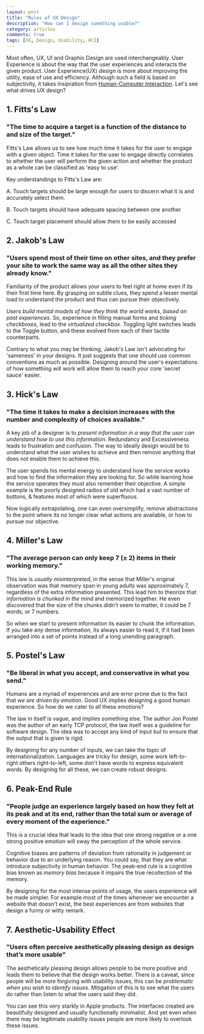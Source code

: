 ```yaml
---
layout: post
title: "Rules of UX Design"
description: "How can I design something usable?"
category: articles
comments: true
tags: [UX, Design, Usability, HCI]
---
```


Most often, UX, UI and Graphic Design are used interchangeably. User Experience is about the way that the user experiences and interacts the given product. User Experience(UX) design is more about improving the utility, ease of use and efficiency. Although such a field is based on subjectivity, it takes insipration from [Human-Computer Interaction](https://en.wikipedia.org/wiki/Human%E2%80%93computer_interaction). Let's see what drives UX design?

## 1. Fitts's Law

### "The time to acquire a target is a function of the distance to and size of the target."

Fitts's Law allows us to see how much time it takes for the user to engage with a given object. Time it takes for the user to engage directly correlates to whether the user will perform the given action and whether the product as a whole can be classified as 'easy to use'.

Key understandings to Fitts's Law are:

A. Touch targets should be large enough for users to discern what it is and accurately select them.

B. Touch targets should have adequate spacing between one another

C. Touch target placement should allow them to be easily accessed

## 2. Jakob's Law

### "Users spend most of their time on other sites, and they prefer your site to work the same way as all the other sites they already know."

Familiarity of the product allows your users to feel right at home even if its their first time here. By grasping on subtle clues, they spend a lesser mental load to understand the product and thus can pursue their objectively.

*Users build mental models of how they think the world works, based on past experiences*. So, experience in filling manual forms and *ticking checkboxes*, lead to the *virtualized checkbox*. Toggling light switches leads to the Toggle button, and these evolved from each of their tactile counterparts.

Contrary to what you may be thinking, Jakob's Law isn't advocating for 'sameness' in your designs. It just suggests that one should use common conventions as much as possible. Designing around the user's expectations of how something will work will allow them to reach your core 'secret sauce' easier.

## 3. Hick's Law

### "The time it takes to make a decision increases with the number and complexity of choices available."

A key job of a designer is to *present information in a way that the user can understand how to use this information*. Redundancy and Excessiveness leads to frustration and confusion. The way to ideally design would be to understand what the user wishes to achieve and then remove anything that does not enable them to achieve this.

The user spends his mental energy to understand how the service works and how to find the information they are looking for. So while learning how the service operates they must also remember their objective. A simple example is the poorly designed radios of old which had a vast number of buttons, & features most of which were superfluous.

Now logically extrapolating, one can even oversimplify, remove abstractions to the point where its no longer clear what actions are available, or how to pursue our objective.

## 4. Miller's Law

### "The average person can only keep 7 (± 2) items in their working memory."

This law is *usually misinterpreted*, in the sense that Miller's original observation was that memory span in young adults was approximately 7, regardless of the extra information presented. This lead him to theorize that *information is chunked in the mind* and memorized together. He even discovered that the size of the chunks didn't seem to matter, it could be 7 words, or 7 numbers.

So when we start to present information its easier to chunk the information. If you take any dense information, its always easier to read it, if it had been arranged into a set of points instead of a long unending paragraph.

## 5. Postel's Law

### "Be liberal in what you accept, and conservative in what you send."

Humans are a myriad of experiences and are error prone due to the fact that *we are driven by emotion*. Good UX implies designing a good human experience. So how do we cater to all these emotions?

The law in itself is vague, and implies something else. The author Jon Postel was the author of an early TCP protocol, the law itself was a guideline for software design. The idea was to accept any kind of input but to ensure that the output that is given is rigid.

By designing for any number of inputs, we can take the topic of internationalization. Languages are tricky for design, some work left-to-right others right-to-left, some don't have words to express equivalent words. By designing for all these, we can create robust designs.

## 6. Peak-End Rule

### "People judge an experience largely based on how they felt at its peak and at its end, rather than the total sum or average of every moment of the experience."

This is a crucial idea that leads to the idea that one strong negative or a one strong positive emotion will sway the perception of the whole service.

Cognitive biases are patterns of deviation from rationality in judgement or behavior due to an underlying reason. You could say, that they are what introduce subjectivity in human behavior.  The peak-end rule is a cognitive bias known as *memory bias* because it impairs the true recollection of the memory.

By designing for the most intense points of usage, the users experience will be made simpler. For example most of the times whenever we encounter a website that doesn't exist, the best experiences are from websites that design a funny or witty remark.

## 7. Aesthetic-Usability Effect

### "Users often perceive aesthetically pleasing design as design that’s more usable"

The aesthetically pleasing design allows people to be more positive and leads them to believe that the design works better. There is a caveat, since people will be more forgiving with usability issues, this can be *problematic when you wish to identify issues*. Mitigation of this is to see what the users do rather than listen to what the users said they did.

You can see this very starkly in Apple products. The interfaces created are beautifully designed and usually functionally minimalist. And yet even when there may be legitimate usability issues people are more likely to overlook these issues.

